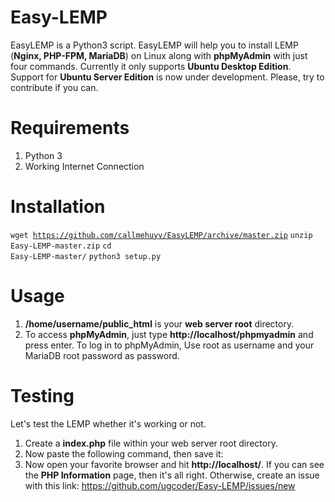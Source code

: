 # Easy-LEMP
EasyLEMP is a Python3 script. EasyLEMP will help you to install LEMP (<b>Nginx, PHP-FPM, MariaDB</b>) on Linux along with <b>phpMyAdmin</b> with just four commands. Currently it only supports <b>Ubuntu Desktop Edition</b>. Support for <b>Ubuntu Server Edition</b> is now under development. Please, try to contribute if you can.

# Requirements
1. Python 3 
2. Working Internet Connection

# Installation
<code>wget https://github.com/callmehuyv/EasyLEMP/archive/master.zip</code>
<code>unzip Easy-LEMP-master.zip</code>
<code>cd Easy-LEMP-master/</code>
<code>python3 setup.py</code>

# Usage
1. <b>/home/username/public_html</b> is your <b>web server root</b> directory.
2. To access <b>phpMyAdmin</b>, just type <b>http://localhost/phpmyadmin</b> and press enter. To log in to phpMyAdmin, Use root as username and your MariaDB root password as password.

# Testing
Let's test the LEMP whether it's working or not.
1. Create a <b>index.php</b> file within your web server root directory.
2. Now paste the following command, then save it:
<code><?php phpinfo(); ?></code>
3. Now open your favorite browser and hit <b>http://localhost/</b>. If you can see the <b>PHP Information</b> page, then it's all right. Otherwise, create an issue with this link: https://github.com/ugcoder/Easy-LEMP/issues/new